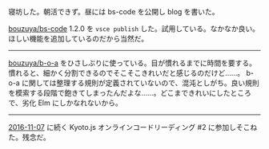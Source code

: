 寝坊した。朝活できず。昼には bs-code を公開し blog を書いた。

[bouzuya/bs-code][] 1.2.0 を `vsce publish` した。試用している。なかなか良い。ほしい機能を追加しているのだから当然だ。

-----

[bouzuya/b-o-a][] をひさしぶりに使っている。目が慣れるまでに時間を要する。慣れると、細かく分割できるのでそこそこきれいだと感じるのだけど……。 b-o-a に関しては整理する規則が定義されていないので、混沌としがち。良い規則を模索する段階で飽きてしまったんだよな……。どこまできれいにしたところで、劣化 Elm にしかなれないから。

-----

[2016-11-07][] に続く Kyoto.js オンラインコードリーディング #2 に参加しそこねた。残念だ。

[bouzuya/bs-code]: https://github.com/bouzuya/bs-code
[bouzuya/b-o-a]: https://github.com/bouzuya/b-o-a
[2016-11-07]: http://blog.bouzuya.net/2016/11/07/
